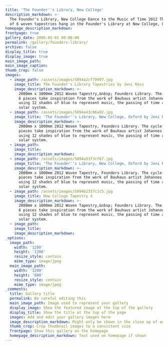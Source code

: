 ```yaml
---
title: 'The Founder''s Library, New College'
description_markdown: >-
  The Founder's Library, New College Dance to the Music of Time 2012 The suite
  of 6 woven tapestries hang in the Founder's Library at New College, Oxford.
homepage_description_markdown:
frontpage: true
gallery_date: 2006-05-01 00:00:00
permalink: /gallery/founders-library/
archive: false
display_title: true
display_image: true
main_image_path:
main_image_caption:
thumb_crop: false
images:
  - image_path: /assets/images/5894a2cf79997.jpg
    image_title: The Founder's Library Tapestries by Jeni Ross
    image_description_markdown: >-
      2000mm x 1000mm 2012 Woven Tapestry,&nbsp; Founders Library. The cycle of
      6 pieces take inspiration from the work of Bauhaus artist Johannes Itten,
      using 12 shades of blue to represent music, the passing of time and the
      solar system.
  - image_path: /assets/images/5894a43c06a02.jpg
    image_title: 'The Founder''s Library, New College, Oxford by Jeni Ross'
    image_description_markdown: >-
      2000mm x 1000mm 2012 Woven Tapestry, Founders Library. The cycle of 6
      pieces take inspiration from the work of Bauhaus artist Johannes Itten,
      using 12 shades of blue to represent music, the passing of time and the
      solar system.
  - image_path:
    image_title:
    image_description_markdown:
  - image_path: /assets/images/5894a53f3cf67.jpg
    image_title: 'The Founder''s Library, New College, Oxford by Jeni Ross'
    image_description_markdown: >-
      2000mm x 1000mm 2012 Woven Tapestry, Founders Library. The cycle of 6
      pieces take inspiration from the work of Bauhaus artist Johannes Itten,
      using 12 shades of blue to represent music, the passing of time and the
      solar system.
  - image_path: /assets/images/5894b2337c1c5.jpg
    image_title: New College Tapestry 4
    image_description_markdown: >-
      2000mm x 1000mm 2012 Woven Tapestry,&nbsp; Founders Library. The cycle of
      6 pieces take inspiration from the work of Bauhaus artist Johannes Itten,
      using 12 shades of blue to represent music, the passing of time and the
      solar system.
  - image_path:
    image_title:
    image_description_markdown:
_options:
  image_path:
    width: '1200'
    height: '1200'
    resize_style: contain
    mime_type: image/jpeg
  main_image_path:
    width: '1200'
    height: '800'
    resize_style: contain
    mime_type: image/jpeg
_comments:
  title: Gallery title
  permalink: Be careful editing this
  main_image_path: Image used to represent your gallery
  display_image: Show the featured image at the top of the gallery
  display_title: Show the title at the top of the page
  images: Add and edit your gallery images here
  image_description_markdown: Might only be shown in the close up of an image
  thumb_crop: Crop thumbnail images to a consistent size
  frontpage: Show this gallery on the homepage
  homepage_description_markdown: Text used on homepage if shown
---
```


